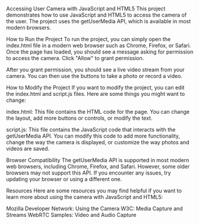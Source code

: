 Accessing User Camera with JavaScript and HTML5
This project demonstrates how to use JavaScript and HTML5 to access the camera of the user. The project uses the getUserMedia API, which is available in most modern browsers.

How to Run the Project
To run the project, you can simply open the index.html file in a modern web browser such as Chrome, Firefox, or Safari. Once the page has loaded, you should see a message asking for permission to access the camera. Click "Allow" to grant permission.

After you grant permission, you should see a live video stream from your camera. You can then use the buttons to take a photo or record a video.

How to Modify the Project
If you want to modify the project, you can edit the index.html and script.js files. Here are some things you might want to change:

index.html: This file contains the HTML code for the page. You can change the layout, add more buttons or controls, or modify the text.

script.js: This file contains the JavaScript code that interacts with the getUserMedia API. You can modify this code to add more functionality, change the way the camera is displayed, or customize the way photos and videos are saved.

Browser Compatibility
The getUserMedia API is supported in most modern web browsers, including Chrome, Firefox, and Safari. However, some older browsers may not support this API. If you encounter any issues, try updating your browser or using a different one.

Resources
Here are some resources you may find helpful if you want to learn more about using the camera with JavaScript and HTML5:

Mozilla Developer Network: Using the Camera
W3C: Media Capture and Streams
WebRTC Samples: Video and Audio Capture